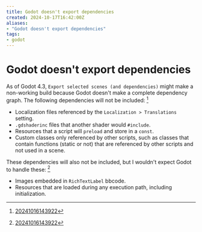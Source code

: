 ```yaml
---
title: Godot doesn't export dependencies
created: 2024-10-17T16:42:00Z
aliases:
- "Godot doesn't export dependencies"
tags:
- godot
---
```


# Godot doesn't export dependencies

As of Godot 4.3, `Export selected scenes (and dependencies)` might make a non-working build because Godot doesn't make a complete dependency graph. The following dependencies will not be included: [^1]
- Localization files referenced by the `Localization > Translations` setting.
- `.gdshaderinc` files that another shader would `#include`.
- Resources that a script will `preload` and store in a `const`.
- Custom classes only referenced by other scripts, such as classes that contain functions (static or not) that are referenced by other scripts and not used in a scene.

These dependencies will also not be included, but I wouldn't expect Godot to handle these: [^1]
- Images embedded in `RichTextLabel` bbcode.
- Resources that are loaded during any execution path, including initialization.

[^1]: [20241016143922](../entries/20241016143922.md)
